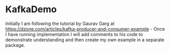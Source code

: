 # KafkaDemo
Initially I am following the tutorial by Gaurav Garg at https://dzone.com/articles/kafka-producer-and-consumer-example - Once I have running implementation I will add comments to his code to demonstrate understanding and then create my own example in a separate package.
